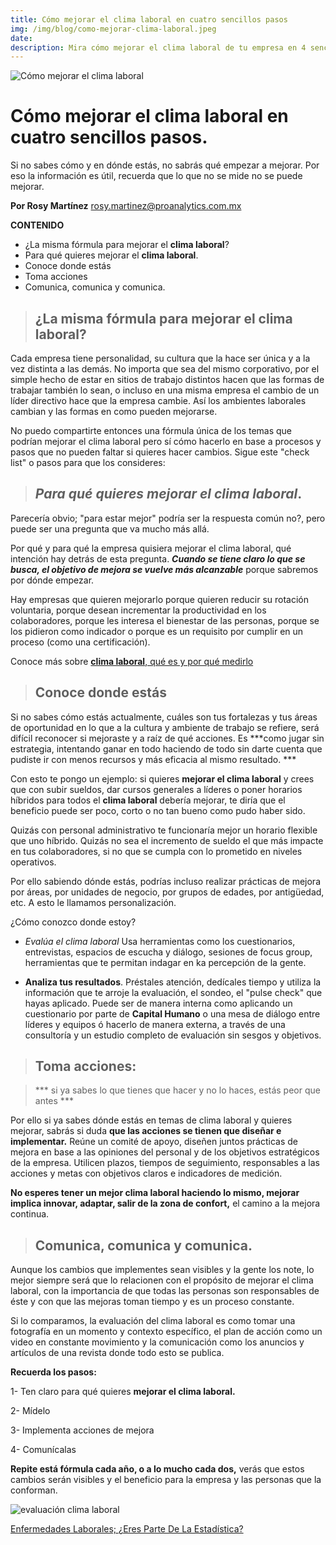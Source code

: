 ```yaml
---
title: Cómo mejorar el clima laboral en cuatro sencillos pasos
img: /img/blog/como-mejorar-clima-laboral.jpeg
date: 
description: Mira cómo mejorar el clima laboral de tu empresa en 4 sencillos pasos.
---
```


![Cómo mejorar el clima laboral](/img/blog/como-mejorar-clima-laboral.jpeg "Cómo mejorar el clima laboral")

# **Cómo mejorar el clima laboral** en cuatro sencillos pasos. 

Si no sabes cómo y en dónde estás, no sabrás qué empezar a mejorar. Por eso la información es útil, recuerda que lo que no se mide no se puede mejorar.

**Por Rosy Martínez**
rosy.martinez@proanalytics.com.mx


**CONTENIDO**
- ¿La misma fórmula para mejorar el **clima laboral**?
- Para qué quieres mejorar el **clima laboral**.
- Conoce donde estás
- Toma acciones
- Comunica, comunica y comunica.


> ## ¿La misma fórmula para mejorar el clima laboral?
Cada empresa tiene personalidad, su cultura que la hace ser única y a la vez distinta a las demás. No importa que sea del mismo corporativo, por el simple hecho de estar en sitios de trabajo distintos hacen que las formas de trabajar también lo sean, o incluso en una misma empresa el cambio de un líder directivo hace que la empresa cambie. Así los ambientes laborales cambian y las formas en como pueden mejorarse. 

No puedo compartirte entonces una fórmula única de los temas que podrían  mejorar el clima laboral pero sí cómo hacerlo en base a procesos y pasos que no pueden faltar si quieres hacer cambios. Sigue este "check list" o pasos para que los consideres:


> ## ***Para qué quieres mejorar el clima laboral***.
Parecería obvio; "para estar mejor" podría ser la respuesta común no?,  pero puede ser una pregunta que va mucho más allá. 

Por qué y para qué la empresa quisiera mejorar el clima laboral, qué intención hay detrás de esta pregunta. ***Cuando se tiene claro lo que se busca, el objetivo de mejora se vuelve más alcanzable*** porque sabremos por dónde empezar.  

Hay empresas que quieren mejorarlo porque quieren reducir su rotación voluntaria, porque desean incrementar la productividad en los colaboradores, porque les interesa el bienestar de las personas, porque se los pidieron como indicador o porque es un requisito por cumplir en un proceso (como una certificación). 

Conoce más sobre [**clima laboral**, qué es y por qué medirlo](https://www.proanalytics.mx/blog/clima-laboral)

>## **Conoce donde estás**
Si no sabes cómo estás actualmente, cuáles son tus fortalezas y tus áreas de oportunidad en lo que a la cultura y ambiente de trabajo se refiere, será difícil reconocer si mejoraste y a raíz de qué acciones.
Es ***como jugar sin estrategia, intentando ganar en todo haciendo de todo sin darte cuenta que pudiste ir con menos recursos y más eficacia al mismo resultado. ***

Con esto te pongo un ejemplo: si quieres **mejorar el clima laboral** y crees que con subir sueldos, dar cursos generales a líderes o poner horarios híbridos para todos el **clima laboral** debería mejorar, te diría que el beneficio puede ser poco, corto o no tan bueno como pudo haber sido.

Quizás con personal administrativo te funcionaría mejor un horario flexible que uno híbrido. Quizás no sea el incremento de sueldo el que más impacte en tus colaboradores, si no que se cumpla con lo prometido en niveles operativos. 

Por ello sabiendo dónde estás, podrías incluso realizar prácticas de mejora por áreas, por unidades de negocio, por grupos de edades, por antigüedad, etc. A esto le llamamos personalización. 

¿Cómo conozco donde estoy? 
- *Evalúa el clima laboral* Usa herramientas como los cuestionarios, entrevistas, espacios de escucha y diálogo, sesiones de focus group, herramientas que te permitan indagar en ka percepción de la gente.

- **Analiza tus resultados**. Préstales atención, dedícales tiempo y utiliza la información que te arroje la evaluación, el sondeo, el "pulse check" que hayas aplicado. Puede ser de manera interna como aplicando un cuestionario por parte de **Capital Humano** o una mesa de diálogo entre líderes y equipos ó hacerlo de manera externa, a través de una consultoría y un estudio completo de evaluación sin sesgos y objetivos. 

>## **Toma acciones**:

>*** si ya sabes lo que tienes que hacer y no lo haces, estás peor que antes ***

Por ello si ya sabes dónde estás en temas de clima laboral y quieres mejorar, sabrás si  duda **que las acciones se tienen que diseñar e implementar.**
Reúne un comité de apoyo, diseñen juntos prácticas de mejora en base a las opiniones del personal y de los objetivos estratégicos de la empresa. Utilicen plazos,  tiempos de seguimiento, responsables a las acciones y metas con objetivos claros e indicadores de medición. 

**No esperes tener un mejor clima laboral haciendo lo mismo, mejorar implica innovar, adaptar, salir de la zona de confort,** el camino a la mejora continua. 

>## **Comunica, comunica y comunica**.

Aunque los cambios que implementes sean visibles y la gente los note, lo mejor siempre será que lo relacionen con el propósito de mejorar el clima laboral, con la importancia de que todas las personas son responsables de éste y con que las mejoras toman tiempo y es un proceso constante. 

Si lo comparamos, la evaluación del clima laboral es como tomar una fotografía en un momento y contexto específico, el plan de acción como un video en constante movimiento y la comunicación como los anuncios y artículos de una revista donde todo esto se publica. 

**Recuerda los pasos:**

1- Ten claro para qué quieres **mejorar el clima laboral.**

2- Mídelo

3- Implementa acciones de mejora 

4- Comunícalas

**Repite está fórmula cada año, o a lo mucho cada dos,** verás que estos cambios serán visibles y el beneficio para la empresa y las personas que la conforman.

![evaluación clima laboral](/img/blog/evaluacion-clima-laboral-foto.jpeg "evaluación clima laboral")

[Enfermedades Laborales; ¿Eres Parte De La Estadística?](https://www.proanalytics.mx/blog/enfermedades-laborales)

